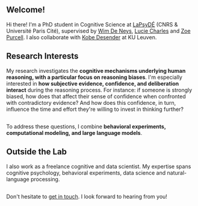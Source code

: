 ## Welcome!

Hi there! I'm a PhD student in Cognitive Science at [LaPsyDÉ](https://www.lapsyde.com/home) (CNRS & Université Paris Cité), supervised by [Wim De Neys](https://sites.google.com/site/wimdeneys/), [Lucie Charles](https://www.qmul.ac.uk/sbcs/staff/luciecharles.html) and [Zoe Purcell](https://zoepurcell.org/). I also collaborate with [Kobe Desender](https://desenderlab.com/kobe-desender/) at KU Leuven. 

## 

## Research Interests

My research investigates the **cognitive mechanisms underlying human reasoning, with a particular focus on reasoning biases**. I'm especially interested in **how subjective evidence, confidence, and deliberation interact** during the reasoning process. For instance: if someone is strongly biased, how does that affect their sense of confidence when confronted with contradictory evidence? And how does this confidence, in turn, influence the time and effort they're willing to invest in thinking further? 

##

To address these questions, I combine **behavioral experiments, computational modeling, and  large language models**. 

## 

## Outside the Lab

I also work as a freelance cognitive and data scientist. My expertise spans cognitive psychology, behavioral experiments, data science and natural-language processing. 

##

Don't hesitate to [get in touch](/contact). I look forward to hearing from you! 